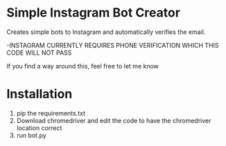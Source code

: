 # Simple Instagram Bot Creator

Creates simple bots to Instagram and automatically verifies the email.

-INSTAGRAM CURRENTLY REQUIRES PHONE VERIFICATION WHICH THIS CODE WILL NOT PASS

If you find a way around this, feel free to let me know

# Installation

1. pip the requirements.txt
2. Download chromedriver and edit the code to have the chromedriver location correct
2. run bot.py
